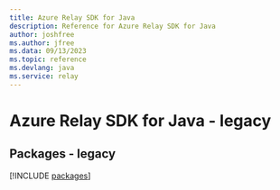 ```yaml
---
title: Azure Relay SDK for Java
description: Reference for Azure Relay SDK for Java
author: joshfree
ms.author: jfree
ms.data: 09/13/2023
ms.topic: reference
ms.devlang: java
ms.service: relay
---
```

# Azure Relay SDK for Java - legacy
## Packages - legacy
[!INCLUDE [packages](relay-index.md)]